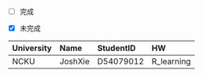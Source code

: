 - [ ] 完成
- [x] 未完成


University |  Name   | StudentID |   HW 
:----------|:--------|:----------|:------
 NCKU      | JoshXie | D54079012 | R_learning


